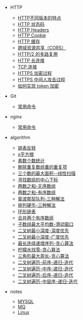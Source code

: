 * HTTP
  * [HTTP不同版本的特点](http/note6.md)
  * [HTTP 状态码](http/note1.md)
  * [HTTP Headers](http/note2.md)
  * [HTTP Cookie](http/note3.md)
  * [HTTP 缓存](http/note4.md)
  * [跨域资源共享（CORS）](http/note5.md)
  * [HTTP/2 的多路复用](http/note7.md)
  * [HTTP 长连接](http/note8.md)
  * [TCP 连接](http/note9.md)
  * [HTTPS 加密过程](http/note10.md)
  * [HTTPS 中间人攻击过程](http/note11.md)
  * [如何实现 token 加密](http/note12.md)

* Git
  * [常用命令](git/note1.md)

* nginx
  * [常用命令](nginx/note1.md)

* algorithm
  * [链表反转](algorithm/note1.md)
  * [x平方根](algorithm/note2.md)
  * [素数个数统计](algorithm/note3.md)
  * [删除重复数组重的重复项](algorithm/note4.md)
  * [三个数的最大面积--线性扫描](algorithm/note5.md)
  * [寻找数组的中心下标](algorithm/note6.md)
  * [两数之和-无序数组](algorithm/note7.md)
  * [两数之和-有序数组](algorithm/note8.md)
  * [斐波那契队列-三种解法](algorithm/note9.md)
  * [排列硬币-三种解法](algorithm/note10.md)
  * [环形链表](algorithm/note11.md)
  * [合并两个有序数组](algorithm/note12.md)
  * [子数组最大平均数-滑动窗口](algorithm/note13.md)
  * [二叉树最小深度-深度优先](algorithm/note14.md)
  * [二叉树最小深度-广度优先](algorithm/note15.md)
  * [最长连续递增序列-贪心算法](algorithm/note16.md)
  * [柠檬水找零-贪心算法](algorithm/note17.md)
  * [三角形最大周长-贪心算法](algorithm/note18.md)
  * [二叉树遍历-前序-递归-迭代](algorithm/note19.md)
  * [二叉树遍历-中序-递归-迭代](algorithm/note20.md)
  * [二叉树遍历-后序-递归-迭代](algorithm/note21.md)
  * [二叉树遍历-中层序-递归-迭代](algorithm/note22.md)

* notes
  * [MYSQL](notes/mysql.md)
  * [MQ](notes/mq.md)
  * [Linux](notes/Linux.md)